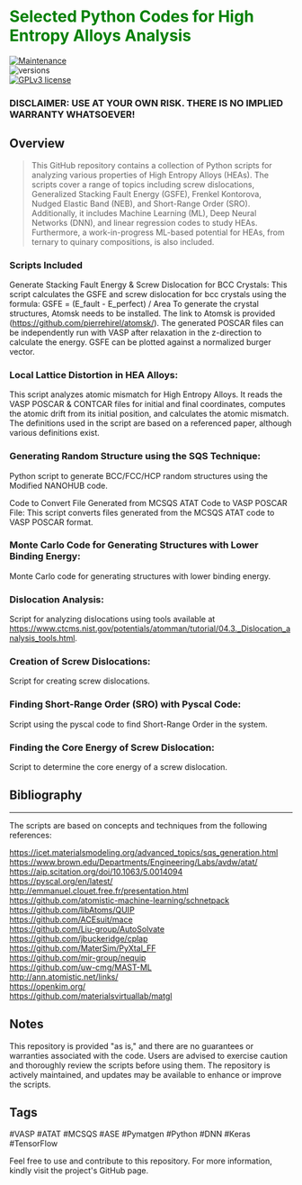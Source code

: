 # <span style="color: green">Selected Python Codes for High Entropy Alloys Analysis</span>

[![Maintenance](https://img.shields.io/badge/Maintained%3F-yes-green.svg)](https://GitHub.com/Naereen/StrapDown.js/graphs/commit-activity)  
![versions](https://img.shields.io/pypi/pyversions/Django?color=green&label=python&style=plastic)  
[![GPLv3 license](https://img.shields.io/badge/License-GPLv3-blue.svg)](http://perso.crans.org/besson/LICENSE.html)  

### DISCLAIMER: USE AT YOUR OWN RISK. THERE IS NO IMPLIED WARRANTY WHATSOEVER!

## Overview
> This GitHub repository contains a collection of Python scripts for analyzing various properties of High Entropy Alloys (HEAs). The scripts cover a range of topics including screw dislocations, Generalized Stacking Fault Energy (GSFE), Frenkel Kontorova, Nudged Elastic Band (NEB), and Short-Range Order (SRO). Additionally, it includes Machine Learning (ML), Deep Neural Networks (DNN), and linear regression codes to study HEAs. Furthermore, a work-in-progress ML-based potential for HEAs, from ternary to quinary compositions, is also included.

### Scripts Included
Generate Stacking Fault Energy & Screw Dislocation for BCC Crystals:
This script calculates the GSFE and screw dislocation for bcc crystals using the formula:
GSFE = (E_fault - E_perfect) / Area
To generate the crystal structures, Atomsk needs to be installed. The link to Atomsk is provided (https://github.com/pierrehirel/atomsk/). The generated POSCAR files can be independently run with VASP after relaxation in the z-direction to calculate the energy. GSFE can be plotted against a normalized burger vector.

### Local Lattice Distortion in HEA Alloys:
This script analyzes atomic mismatch for High Entropy Alloys. It reads the VASP POSCAR & CONTCAR files for initial and final coordinates, computes the atomic drift from its initial position, and calculates the atomic mismatch. The definitions used in the script are based on a referenced paper, although various definitions exist.

### Generating Random Structure using the SQS Technique:
Python script to generate BCC/FCC/HCP random structures using the Modified NANOHUB code.

Code to Convert File Generated from MCSQS ATAT Code to VASP POSCAR File:
This script converts files generated from the MCSQS ATAT code to VASP POSCAR format.

### Monte Carlo Code for Generating Structures with Lower Binding Energy:
Monte Carlo code for generating structures with lower binding energy.

### Dislocation Analysis:
Script for analyzing dislocations using tools available at https://www.ctcms.nist.gov/potentials/atomman/tutorial/04.3._Dislocation_analysis_tools.html.

### Creation of Screw Dislocations:
Script for creating screw dislocations.

### Finding Short-Range Order (SRO) with Pyscal Code:
Script using the pyscal code to find Short-Range Order in the system.

### Finding the Core Energy of Screw Dislocation:
Script to determine the core energy of a screw dislocation.

## Bibliography
________
The scripts are based on concepts and techniques from the following references:

https://icet.materialsmodeling.org/advanced_topics/sqs_generation.html  
https://www.brown.edu/Departments/Engineering/Labs/avdw/atat/  
https://aip.scitation.org/doi/10.1063/5.0014094  
https://pyscal.org/en/latest/  
http://emmanuel.clouet.free.fr/presentation.html  
https://github.com/atomistic-machine-learning/schnetpack  
https://github.com/libAtoms/QUIP  
https://github.com/ACEsuit/mace  
https://github.com/Liu-group/AutoSolvate  
https://github.com/jbuckeridge/cplap  
https://github.com/MaterSim/PyXtal_FF  
https://github.com/mir-group/nequip  
https://github.com/uw-cmg/MAST-ML  
http://ann.atomistic.net/links/  
https://openkim.org/  
https://github.com/materialsvirtuallab/matgl  


## Notes

This repository is provided "as is," and there are no guarantees or warranties associated with the code.
Users are advised to exercise caution and thoroughly review the scripts before using them.
The repository is actively maintained, and updates may be available to enhance or improve the scripts.

## Tags

#VASP #ATAT #MCSQS #ASE #Pymatgen #Python #DNN #Keras #TensorFlow

Feel free to use and contribute to this repository. For more information, kindly visit the project's GitHub page.

